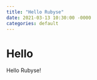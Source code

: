 ```yaml
---
title: "Hello Rubyse"
date: 2021-03-13 10:30:00 -0000
categories: default
---
```

# Hello

Hello Rubyse!
